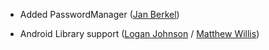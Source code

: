 * Added PasswordManager ([Jan Berkel][jberkel])

* Android Library support ([Logan Johnson][loganj] / [Matthew Willis][appamatto])

[jberkel]: https://github.com/jberkel
[loganj]: https://github.com/loganj
[appamatto]: https://github.com/appamatto
